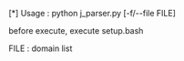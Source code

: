 [*] Usage : python j_parser.py [-f/--file FILE]

before execute, execute setup.bash

FILE : domain list
